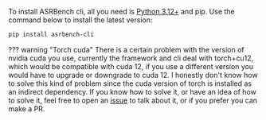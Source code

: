 To install ASRBench cli, all you need is [Python 3.12+](https://www.python.org/downloads/) and pip. Use the
command below to install the latest version:

```sh
pip install asrbench-cli
``` 

??? warning "Torch cuda"
    There is a certain problem with the version of nvidia cuda you use,
    currently the framework and cli deal with torch+cu12, which would be
    compatible with cuda 12, if you use a different version you would have to
    upgrade or downgrade to cuda 12. I honestly don't know how to solve this
    kind of problem since the cuda version of torch is installed as an indirect
    dependency. If you know how to solve it, or have an idea of how to solve it,
    feel free to open an [issue](https://github.com/ASRBench/asrbench-cli/issues/new)
    to talk about it, or if you prefer you can make a PR.